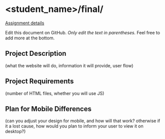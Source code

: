 # <student_name>/final/

[Assignment details](/homework/final)

Edit this document on GitHub. _Only edit the text in parentheses._ Feel free to add more at the bottom.

## Project Description

(what the website will do, information it will provide, user flow)

## Project Requirements

(number of HTML files, whether you will use JS)

## Plan for Mobile Differences

(can you adjust your design for mobile, and how will that work? otherwise if it a lost cause, how would you plan to inform your user to view it on desktop?)
